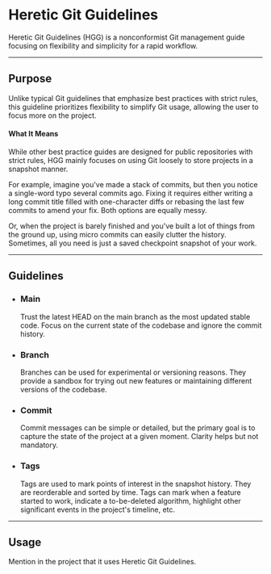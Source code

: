# Heretic Git Guidelines

Heretic Git Guidelines (HGG) is a nonconformist Git management guide focusing on flexibility and simplicity for a rapid workflow.

---

## Purpose

Unlike typical Git guidelines that emphasize best practices with strict rules, this guideline prioritizes flexibility to simplify Git usage, allowing the user to focus more on the project.

#### What It Means

While other best practice guides are designed for public repositories with strict rules, HGG mainly focuses on using Git loosely to store projects in a snapshot manner.

For example, imagine you've made a stack of commits, but then you notice a single-word typo several commits ago. Fixing it requires either writing a long commit title filled with one-character diffs or rebasing the last few commits to amend your fix. Both options are equally messy.

Or, when the project is barely finished and you've built a lot of things from the ground up, using micro commits can easily clutter the history. Sometimes, all you need is just a saved checkpoint snapshot of your work.

---

## Guidelines

+ ### Main

	Trust the latest HEAD on the main branch as the most updated stable code. Focus on the current state of the codebase and ignore the commit history.

+ ### Branch

	Branches can be used for experimental or versioning reasons. They provide a sandbox for trying out new features or maintaining different versions of the codebase.

+ ### Commit

	Commit messages can be simple or detailed, but the primary goal is to capture the state of the project at a given moment. Clarity helps but not mandatory.

+ ### Tags

	Tags are used to mark points of interest in the snapshot history. They are reorderable and sorted by time. Tags can mark when a feature started to work, indicate a to-be-deleted algorithm, highlight other significant events in the project's timeline, etc.

---

## Usage

Mention in the project that it uses Heretic Git Guidelines.